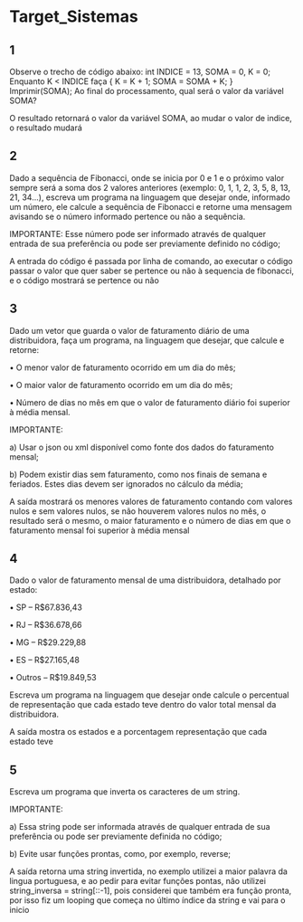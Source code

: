 # Target_Sistemas

## 1
Observe o trecho de código abaixo: int INDICE = 13, SOMA = 0, K = 0;
Enquanto K < INDICE faça { K = K + 1; SOMA = SOMA + K; }
Imprimir(SOMA);
Ao final do processamento, qual será o valor da variável SOMA?

O resultado retornará o valor da variável SOMA, ao mudar o valor de indice, o resultado mudará

## 2
Dado a sequência de Fibonacci, onde se inicia por 0 e 1 e o próximo valor sempre será a soma dos 2 valores anteriores (exemplo: 0, 1, 1, 2, 3, 5, 8, 13, 21, 34...), escreva um programa na linguagem que desejar onde, informado um número, ele calcule a sequência de Fibonacci e retorne uma mensagem avisando se o número informado pertence ou não a sequência.

IMPORTANTE: Esse número pode ser informado através de qualquer entrada de sua preferência ou pode ser previamente definido no código;

A entrada do código é passada por linha de comando, ao executar o código passar o valor que quer saber se pertence ou não à sequencia de fibonacci, e o código mostrará se pertence ou não

## 3
Dado um vetor que guarda o valor de faturamento diário de uma distribuidora, faça um programa, na linguagem que desejar, que calcule e retorne:

• O menor valor de faturamento ocorrido em um dia do mês;

• O maior valor de faturamento ocorrido em um dia do mês;

• Número de dias no mês em que o valor de faturamento diário foi superior à média mensal.

IMPORTANTE:

a) Usar o json ou xml disponível como fonte dos dados do faturamento mensal;

b) Podem existir dias sem faturamento, como nos finais de semana e feriados. Estes dias devem ser ignorados no cálculo da média;

A saída mostrará os menores valores de faturamento contando com valores nulos e sem valores nulos, se não houverem valores nulos no mês, o resultado será o mesmo, o maior faturamento e o número de dias em que o faturamento mensal foi superior à média mensal

## 4
Dado o valor de faturamento mensal de uma distribuidora, detalhado por estado:

• SP – R$67.836,43

• RJ – R$36.678,66

• MG – R$29.229,88

• ES – R$27.165,48

• Outros – R$19.849,53

Escreva um programa na linguagem que desejar onde calcule o percentual de representação que cada estado teve dentro do valor total mensal da distribuidora.  

A saída mostra os estados e a porcentagem representação que cada estado teve

## 5
Escreva um programa que inverta os caracteres de um string.

IMPORTANTE:

a) Essa string pode ser informada através de qualquer entrada de sua preferência ou pode ser previamente definida no código;

b) Evite usar funções prontas, como, por exemplo, reverse;

A saída retorna uma string invertida, no exemplo utilizei a maior palavra da lingua portuguesa, e ao pedir para evitar funções pontas, não utilizei string_inversa = string[::-1], pois considerei que também era função pronta, por isso fiz um looping que começa no último índice da string e vai para o inicio

